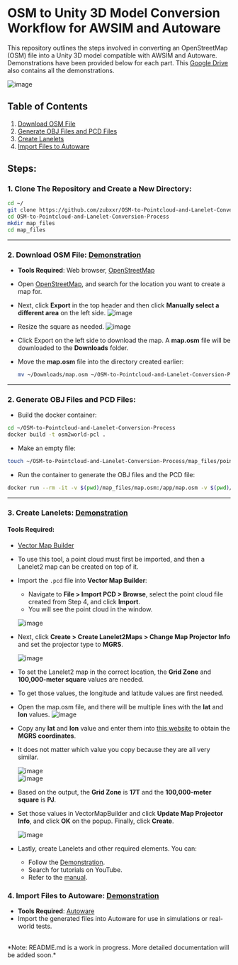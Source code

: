 # OSM to Unity 3D Model Conversion Workflow for AWSIM and Autoware

This repository outlines the steps involved in converting an OpenStreetMap (OSM) file into a Unity 3D model compatible with AWSIM and Autoware. Demonstrations have been provided below for each part. This [Google Drive](https://drive.google.com/drive/folders/1Mtkr13VCS5KdGLns7JRVTOxwJmy0Xnit?usp=drive_link) also contains all the demonstrations.

![image](https://github.com/user-attachments/assets/0f467bc1-0ee7-4dc2-bb9e-053c1b262a91)

## Table of Contents
1. [Download OSM File](#download-osm-file)
2. [Generate OBJ Files and PCD Files](#generate-obj-files-and-pcd-files)
3. [Create Lanelets](#create-lanelets)
4. [Import Files to Autoware](#import-files-to-autoware)

## Steps:

### 1. **Clone The Repository and Create a New Directory**:
```bash
cd ~/
git clone https://github.com/zubxxr/OSM-to-Pointcloud-and-Lanelet-Conversion-Process
cd OSM-to-Pointcloud-and-Lanelet-Conversion-Process
mkdir map_files
cd map_files

```

---

### 2. **Download OSM File**: [Demonstration](https://drive.google.com/file/d/1siUoWQ66YDEZnNxpCEGZUtRvuZyRF7Ho/view?usp=drive_link)
    
   - **Tools Required**: Web browser, [OpenStreetMap](https://www.openstreetmap.org/)
   - Open [OpenStreetMap](https://www.openstreetmap.org/), and search for the location you want to create a map for.
   
   - Next, click **Export** in the top header and then click **Manually select a different area** on the left side.
     ![image](https://github.com/user-attachments/assets/f2cce522-7d22-4e11-b32c-a490805a4d1a)
    
   - Resize the square as needed.
   ![image](https://github.com/user-attachments/assets/a0fe3473-11da-4b74-9fa5-31b8ce43e652)

   - Click Export on the left side to download the map. A **map.osm** file will be downloaded to the **Downloads** folder.
   - Move the **map.osm** file into the directory created earlier:
     ```bash
     mv ~/Downloads/map.osm ~/OSM-to-Pointcloud-and-Lanelet-Conversion-Process/map_files
     ```

---

### 2. **Generate OBJ Files and PCD Files**:
- Build the docker container:  
```bash
cd ~/OSM-to-Pointcloud-and-Lanelet-Conversion-Process
docker build -t osm2world-pcl .
```

- Make an empty file:
```bash
touch ~/OSM-to-Pointcloud-and-Lanelet-Conversion-Process/map_files/pointcloud_map.pcd
```

- Run the container to generate the OBJ files and the PCD file:
```bash
docker run --rm -it -v $(pwd)/map_files/map.osm:/app/map.osm -v $(pwd)/map_files/3D_Model:/app/3D_Model -v $(pwd)/map_files/pointcloud_map.pcd:/app/pointcloud_map.pcd osm2world-pcl /bin/bash
```

---

### 3. **Create Lanelets**: [Demonstration](https://drive.google.com/file/d/1GsgT-V2fWnFuPw8rWdohsYPsOSAnr716/view?usp=drive_link)

#### **Tools Required**:  
- [Vector Map Builder](https://tools.tier4.jp/vector_map_builder_ll2/)

- To use this tool, a point cloud must first be imported, and then a Lanelet2 map can be created on top of it.  

- Import the `.pcd` file into **Vector Map Builder**:  
    - Navigate to **File > Import PCD > Browse**, select the point cloud file created from Step 4, and click **Import**.  
    - You will see the point cloud in the window.  

  ![image](https://github.com/user-attachments/assets/6bf54634-dc88-4df5-a257-57de2560cdce)  

- Next, click **Create > Create Lanelet2Maps > Change Map Projector Info** and set the projector type to **MGRS**.  

  ![image](https://github.com/user-attachments/assets/3117a53d-9659-477b-b605-fef19873988c)  

- To set the Lanelet2 map in the correct location, the **Grid Zone** and **100,000-meter square** values are needed.
- To get those values, the longitude and latitude values are first needed. 
- Open the map.osm file, and there will be multiple lines with the **lat** and **lon** values.
  ![image](https://github.com/user-attachments/assets/3bfd614d-9a49-4a18-8315-46cc567f6ba6)


- Copy any **lat** and **lon** value and enter them into [this website](https://legallandconverter.com/p50.html) to obtain the **MGRS coordinates**.
- It does not matter which value you copy because they are all very similar.

  ![image](https://github.com/user-attachments/assets/1b0d9bfb-8625-4a34-be4d-1095b2fdad51)  
  ![image](https://github.com/user-attachments/assets/af45ab5c-ff87-42d4-ab17-ce8668410440)  

- Based on the output, the **Grid Zone** is **17T** and the **100,000-meter square** is **PJ**. 
- Set those values in VectorMapBuilder and click **Update Map Projector Info**, and click **OK** on the popup. Finally, click **Create**.

  ![image](https://github.com/user-attachments/assets/d78f7a3c-3d72-494e-8f95-dbeb9dc565a0)  

- Lastly, create Lanelets and other required elements. You can:  
    - Follow the [Demonstration](https://drive.google.com/file/d/1GsgT-V2fWnFuPw8rWdohsYPsOSAnr716/view?usp=drive_link).  
    - Search for tutorials on YouTube.  
    - Refer to the [manual](https://docs.web.auto/en/user-manuals/vector-map-builder/how-to-use).  

### 4. **Import Files to Autoware**: [Demonstration](https://drive.google.com/file/d/1JRt64q4x_NL__mK30LJ7Vgzp1ZBU6C9e/view?usp=drive_link)

   - **Tools Required**: [Autoware](https://www.autoware.org/)
   - Import the generated files into Autoware for use in simulations or real-world tests.

<br> 
*Note: README.md is a work in progress. More detailed documentation will be added soon.*
